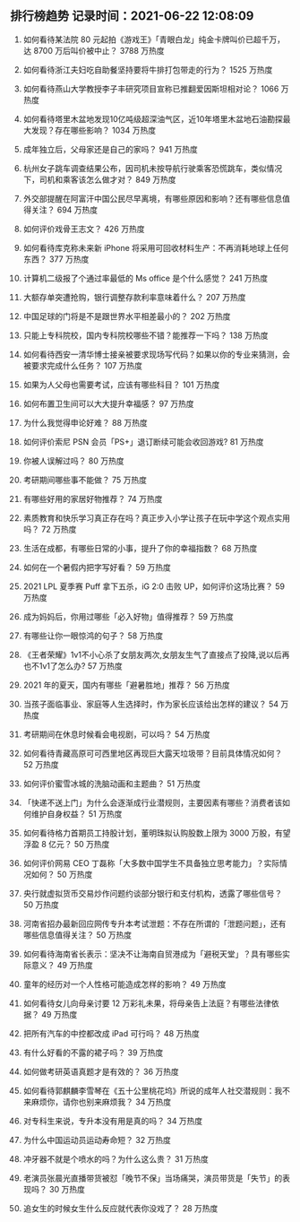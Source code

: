 
## 排行榜趋势 记录时间：2021-06-22 12:08:09
  
  1. 如何看待某法院 80 元起拍《游戏王》「青眼白龙」纯金卡牌叫价已超千万，达 8700 万后叫价被中止？ 3788 万热度
    
  2. 如何看待浙江夫妇吃自助餐坚持要将牛排打包带走的行为？ 1525 万热度
    
  3. 如何看待燕山大学教授李子丰研究项目宣称已推翻爱因斯坦相对论？ 1066 万热度
    
  4. 如何看待塔里木盆地发现10亿吨级超深油气区，近10年塔里木盆地石油勘探最大发现？存在哪些影响？ 1034 万热度
    
  5. 成年独立后，父母家还是自己的家吗？ 941 万热度
    
  6. 杭州女子跳车调查结果公布，因司机未按导航行驶乘客恐慌跳车，类似情况下，司机和乘客该怎么做才对？ 849 万热度
    
  7. 外交部提醒在阿富汗中国公民尽早离境，有哪些原因和影响？还有哪些信息值得关注？ 694 万热度
    
  8. 如何评价戏骨王志文？ 426 万热度
    
  9. 如何看待库克称未来新 iPhone 将采用可回收材料生产：不再消耗地球上任何东西？ 377 万热度
    
  10. 计算机二级报了个通过率最低的 Ms office 是个什么感觉？ 241 万热度
    
  11. 大额存单突遭抢购，银行调整存款利率意味着什么？ 207 万热度
    
  12. 中国足球的门将是不是跟世界水平相差最小的？ 202 万热度
    
  13. 只能上专科院校，国内专科院校哪些不错？能推荐一下吗？ 138 万热度
    
  14. 如何看待西安一清华博士接亲被要求现场写代码？如果以你的专业来猜测，会被要求完成什么任务？ 107 万热度
    
  15. 如果为人父母也需要考试，应该有哪些科目？ 101 万热度
    
  16. 如何布置卫生间可以大大提升幸福感？ 97 万热度
    
  17. 为什么我觉得申论好难？ 88 万热度
    
  18. 如何评价索尼 PSN 会员「PS+」退订断续可能会收回游戏? 81 万热度
    
  19. 你被人误解过吗？ 80 万热度
    
  20. 考研期间哪些事不能做？ 75 万热度
    
  21. 有哪些好用的家居好物推荐？ 74 万热度
    
  22. 素质教育和快乐学习真正存在吗？真正步入小学让孩子在玩中学这个观点实用吗？ 72 万热度
    
  23. 生活在成都，有哪些日常的小事，提升了你的幸福指数？ 68 万热度
    
  24. 如何在一个暑假内把字写好看？ 59 万热度
    
  25. 2021 LPL 夏季赛 Puff 拿下五杀，iG 2:0 击败 UP，如何评价这场比赛？ 59 万热度
    
  26. 成为妈妈后，你用过哪些「必入好物」值得推荐？ 59 万热度
    
  27. 有哪些让你一眼惊鸿的句子？ 58 万热度
    
  28. 《王者荣耀》1v1不小心杀了女朋友两次,女朋友生气了直接点了投降,说以后再也不1v1了怎么办? 57 万热度
    
  29. 2021 年的夏天，国内有哪些「避暑胜地」推荐？ 56 万热度
    
  30. 当孩子面临事业、家庭等人生选择时，作为家长应该给出怎样的建议？ 54 万热度
    
  31. 考研期间在休息时候看会电视剧，可以吗？ 54 万热度
    
  32. 如何看待青藏高原可可西里地区再现巨大露天垃圾带？目前具体情况如何？ 52 万热度
    
  33. 如何评价蜜雪冰城的洗脑动画和主题曲？ 51 万热度
    
  34. 「快递不送上门」为什么会逐渐成行业潜规则，主要因素有哪些？消费者该如何维护自身权益？ 51 万热度
    
  35. 如何看待格力首期员工持股计划，董明珠拟认购股数上限为 3000 万股，有望浮盈 8 亿元？ 50 万热度
    
  36. 如何评价网易 CEO 丁磊称「大多数中国学生不具备独立思考能力」？实际情况如何？ 50 万热度
    
  37. 央行就虚拟货币交易炒作问题约谈部分银行和支付机构，透露了哪些信号？ 50 万热度
    
  38. 河南省招办最新回应网传专升本考试泄题：不存在所谓的「泄题问题」，还有哪些信息值得关注？ 50 万热度
    
  39. 如何看待海南省长表示：坚决不让海南自贸港成为「避税天堂」？具有哪些实际意义？ 49 万热度
    
  40. 童年的经历对一个人性格可能造成怎样的影响？ 49 万热度
    
  41. 如何看待女儿向母亲讨要 12 万彩礼未果，将母亲告上法庭？有哪些法律依据？ 49 万热度
    
  42. 把所有汽车的中控都改成 iPad 可行吗？ 48 万热度
    
  43. 有什么好看的不露的裙子吗？ 39 万热度
    
  44. 如何做考研英语真题才是有效的？ 36 万热度
    
  45. 如何看待郭麒麟李雪琴在《五十公里桃花坞》所说的成年人社交潜规则：我不来麻烦你，请你也别来麻烦我？ 34 万热度
    
  46. 对专科生来说，专升本没有用是真的吗？ 34 万热度
    
  47. 为什么中国运动员运动寿命短？ 32 万热度
    
  48. 冲牙器不就是个喷水的吗？为什么这么贵？ 31 万热度
    
  49. 老演员张晨光直播带货被怼「晚节不保」当场痛哭，演员带货是「失节」的表现吗？ 30 万热度
    
  50. 追女生的时候女生什么反应就代表你没戏了？ 28 万热度
    